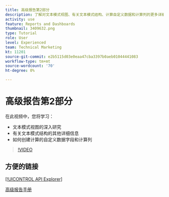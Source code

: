 ```yaml
---
title: 高级报告第2部分
description: 了解对文本模式视图、有关文本模式结构、计算自定义数据和计算列的更多详细信息的深入研究。
activity: use
feature: Reports and Dashboards
thumbnail: 3409632.png
type: Tutorial
role: User
level: Experienced
team: Technical Marketing
kt: 11201
source-git-commit: e2b5115d03e0eaa47cba3397b0aeb01044441083
workflow-type: tm+mt
source-wordcount: '70'
ht-degree: 0%

---
```


# 高级报告第2部分

在此视频中，您将学习：

* 文本模式视图的深入研究
* 有关文本模式结构的其他详细信息
* 如何创建计算的自定义数据字段和计算列

>[!VIDEO](https://video.tv.adobe.com/v/3409634/?quality=12)

## 方便的链接

[[!UICONTROL API Explorer]](https://developer.adobe.com/workfront/api-explorer/)

[高级报告手册](/help/assets/advanced-reporting-manual.pdf)
